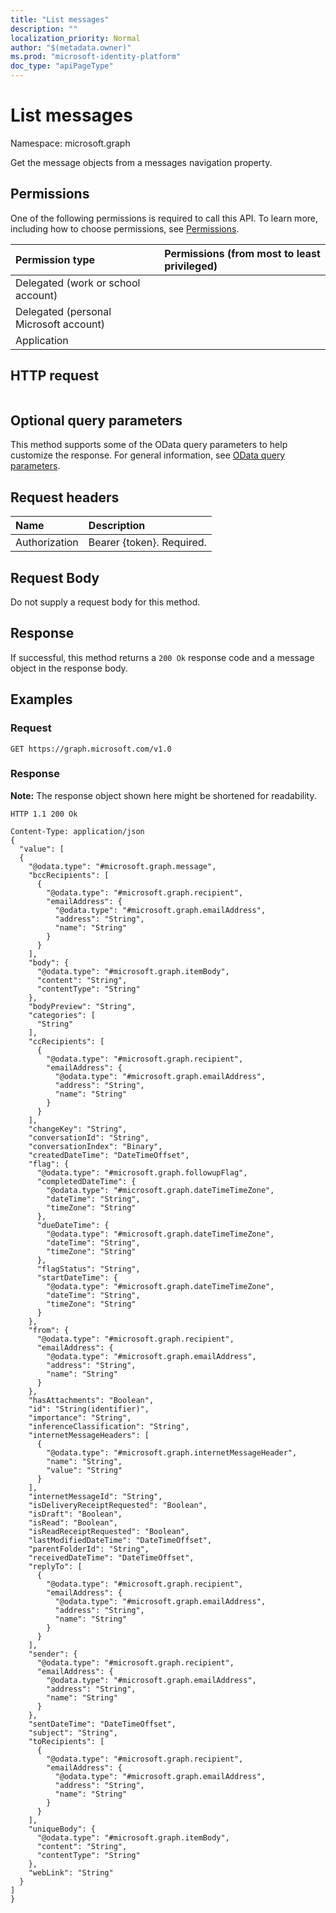 ```yaml
---
title: "List messages"
description: ""
localization_priority: Normal
author: "$(metadata.owner)"
ms.prod: "microsoft-identity-platform"
doc_type: "apiPageType"
---
```


# List messages

Namespace: microsoft.graph

Get the message objects from a messages navigation property.

## Permissions

One of the following permissions is required to call this API. To learn more, including how to choose permissions, see [Permissions](/graph/permissions-reference).

| Permission type                        | Permissions (from most to least privileged) |
| :------------------------------------- | :------------------------------------------ |
| Delegated (work or school account)     |                                             |
| Delegated (personal Microsoft account) |                                             |
| Application                            |                                             |

## HTTP request

<!-- {
  "blockType": "ignored"
}
-->

```http

```

## Optional query parameters

This method supports some of the OData query parameters to help customize the response. For general information, see [OData query parameters](/graph/query-parameters).

## Request headers

| Name          | Description               |
| :------------ | :------------------------ |
| Authorization | Bearer {token}. Required. |

## Request Body

<!-- Actions and Functions -->

<!-- CRUD Methods -->

Do not supply a request body for this method.

## Response

If successful, this method returns a `200 Ok` response code and a message object in the response body.

## Examples

### Request

<!-- {
  "blockType": "request",
  "name": "list_messages"
}
-->

```http
GET https://graph.microsoft.com/v1.0

```

### Response

**Note:** The response object shown here might be shortened for readability.

<!-- {
  "blockType": "response",
  "truncated": true,
  "@odata.type": "$(this.ReturnTypeFullName)"
}
-->

```http
HTTP 1.1 200 Ok

Content-Type: application/json
{
  "value": [
  {
    "@odata.type": "#microsoft.graph.message",
    "bccRecipients": [
      {
        "@odata.type": "#microsoft.graph.recipient",
        "emailAddress": {
          "@odata.type": "#microsoft.graph.emailAddress",
          "address": "String",
          "name": "String"
        }
      }
    ],
    "body": {
      "@odata.type": "#microsoft.graph.itemBody",
      "content": "String",
      "contentType": "String"
    },
    "bodyPreview": "String",
    "categories": [
      "String"
    ],
    "ccRecipients": [
      {
        "@odata.type": "#microsoft.graph.recipient",
        "emailAddress": {
          "@odata.type": "#microsoft.graph.emailAddress",
          "address": "String",
          "name": "String"
        }
      }
    ],
    "changeKey": "String",
    "conversationId": "String",
    "conversationIndex": "Binary",
    "createdDateTime": "DateTimeOffset",
    "flag": {
      "@odata.type": "#microsoft.graph.followupFlag",
      "completedDateTime": {
        "@odata.type": "#microsoft.graph.dateTimeTimeZone",
        "dateTime": "String",
        "timeZone": "String"
      },
      "dueDateTime": {
        "@odata.type": "#microsoft.graph.dateTimeTimeZone",
        "dateTime": "String",
        "timeZone": "String"
      },
      "flagStatus": "String",
      "startDateTime": {
        "@odata.type": "#microsoft.graph.dateTimeTimeZone",
        "dateTime": "String",
        "timeZone": "String"
      }
    },
    "from": {
      "@odata.type": "#microsoft.graph.recipient",
      "emailAddress": {
        "@odata.type": "#microsoft.graph.emailAddress",
        "address": "String",
        "name": "String"
      }
    },
    "hasAttachments": "Boolean",
    "id": "String(identifier)",
    "importance": "String",
    "inferenceClassification": "String",
    "internetMessageHeaders": [
      {
        "@odata.type": "#microsoft.graph.internetMessageHeader",
        "name": "String",
        "value": "String"
      }
    ],
    "internetMessageId": "String",
    "isDeliveryReceiptRequested": "Boolean",
    "isDraft": "Boolean",
    "isRead": "Boolean",
    "isReadReceiptRequested": "Boolean",
    "lastModifiedDateTime": "DateTimeOffset",
    "parentFolderId": "String",
    "receivedDateTime": "DateTimeOffset",
    "replyTo": [
      {
        "@odata.type": "#microsoft.graph.recipient",
        "emailAddress": {
          "@odata.type": "#microsoft.graph.emailAddress",
          "address": "String",
          "name": "String"
        }
      }
    ],
    "sender": {
      "@odata.type": "#microsoft.graph.recipient",
      "emailAddress": {
        "@odata.type": "#microsoft.graph.emailAddress",
        "address": "String",
        "name": "String"
      }
    },
    "sentDateTime": "DateTimeOffset",
    "subject": "String",
    "toRecipients": [
      {
        "@odata.type": "#microsoft.graph.recipient",
        "emailAddress": {
          "@odata.type": "#microsoft.graph.emailAddress",
          "address": "String",
          "name": "String"
        }
      }
    ],
    "uniqueBody": {
      "@odata.type": "#microsoft.graph.itemBody",
      "content": "String",
      "contentType": "String"
    },
    "webLink": "String"
  }
]
}

```
